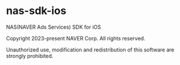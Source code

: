 # nas-sdk-ios

NAS(NAVER Ads Services) SDK for iOS

Copyright 2023-present NAVER Corp.
All rights reserved.

Unauthorized use, modification and redistribution of this software are strongly prohibited.